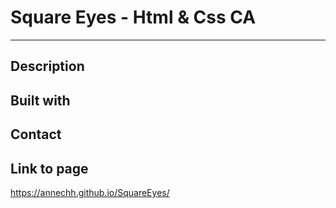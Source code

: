 # Square Eyes - Html & Css CA 
---

Description
---


Built with
---

Contact
---

Link to page
---
https://annechh.github.io/SquareEyes/
